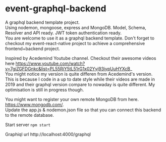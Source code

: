 # event-graphql-backend

A graphql backend template project.   
Using nodemon, mongoose, express and MongoDB. Model, Schema, Resolver and API ready. JWT token authentication ready.   
 You are welcome to use it as a graphql backend template.
Don't forget to checkout my event-react-native project to achieve a comprehensive frontend+backend project.

Inspired by Acedemind Youtube channel. Checkout their awesome videos here https://www.youtube.com/watch?v=7giZGFDGnkc&list=PL55RiY5tL51rG1x02Yyj93iypUuHYXcB_  
You might notice my version is quite differen from Acedemind's version. This is because I code in a up to date style while their videos are made in 2019 and their graphql version compare to nowaday is quite different.
My optimisation is still in progress though.

You might want to register your own remote MongoDB from here. https://www.mongodb.com/.  
Update the app.js & nodemon.json file so that you can connect this backend to the remote database.


Start server
`
npm start
`

Graphiql url http://localhost:4000/graphql

